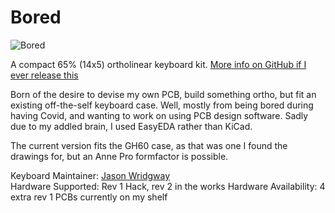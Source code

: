 Bored
===

![Bored](https://i.imgur.com/q2M3uEU.jpg)

A compact 65% (14x5) ortholinear keyboard kit. [More info on GitHub if I ever release this](https://github.com/CultOfPartiality/customkeyboardpcb/)

Born of the desire to devise my own PCB, build something ortho, but fit an existing off-the-self keyboard case. Well, mostly from being bored during having Covid, and wanting to work on using PCB design software. Sadly due to my addled brain, I used EasyEDA rather than KiCad.

The current version fits the GH60 case, as that was one I found the drawings for, but an Anne Pro formfactor is possible.

Keyboard Maintainer: [Jason Wridgway](https://github.com/cultofpartiality)  
Hardware Supported: Rev 1 Hack, rev 2 in the works
Hardware Availability: 4 extra rev 1 PCBs currently on my shelf

